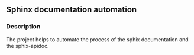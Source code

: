 ## Sphinx documentation automation

### Description 

The project helps to automate the process of the sphix documentation and the sphix-apidoc. 



##  